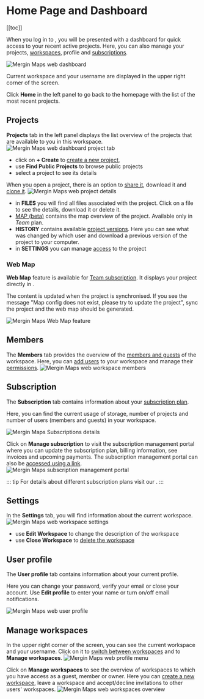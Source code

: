 # Home Page and Dashboard
[[toc]]

When you log in to <AppDomainNameLink desc="Mergin Maps"/>, you will be presented with a dashboard for quick access to your recent active projects. Here, you can also manage your projects, [workspaces](./workspaces/), profile and [subscriptions](../manage/subscriptions/).

![Mergin Maps web dashboard](./web-dashboard-panel.jpg "Mergin Maps web dashboard")

Current workspace and your username are displayed in the upper right corner of the screen.

Click **Home** in the left panel to go back to the homepage with the list of the most recent projects. 

## Projects
**Projects** tab in the left panel displays the list overview of the projects that are available to you in this workspace.
![Mergin Maps web dashboard project tab](./web-projects-tab.jpg "Mergin Maps web dashboard project tab")

- click on **+ Create** to [create a new project](./create-project/#create-a-project-through-merginmaps-com), 
- use **Find Public Projects** to browse public projects
- select a project to see its details

When you open a project, there is an option to [share it](./project-advanced/), download it and [clone it](./create-project/#clone-an-existing-project-through-merginmaps-com).
![Mergin Maps web project details](./mergin-project.jpg "Mergin Maps web project details")

- in **FILES** you will find all files associated with the project. Click on a file to see the details, download it or delete it.
- [MAP (beta)](#web-map) contains the map overview of the project. Available only in *Team* plan.
- **HISTORY** contains available [project versions](./project-details/). Here you can see what was changed by which user and download a previous version of the project to your computer.
- in **SETTINGS** you can manage [access](./project-advanced/) to the project 

### Web Map
**Web Map** feature is available for [Team subscription](https://merginmaps.com/pricing). It displays your <MainPlatformName /> project directly in <AppDomainNameLink />.

The content is updated when the project is synchronised. If you see the message "Map config does not exist, please try to update the project", sync the project and the web map should be generated.

![Mergin Maps Web Map feature](./mergin-map.jpg "Mergin Maps Web Map feature")

## Members
The **Members** tab provides the overview of the [members and guests](./permissions/#workspace-members-and-guests) of the workspace. Here, you can [add users](./project-advanced/#add-users-to-a-workspace) to your workspace and manage their [permissions](./permissions/).
![Mergin Maps web workspace members](./web-members.jpg "Mergin Maps web workspace members")

## Subscription
The **Subscription** tab contains information about your [subscription plan](../manage/subscriptions/).

Here, you can find the current usage of storage, number of projects and number of users (members and guests) in your workspace.

![Mergin Maps Subscriptions details](./subscriptions/subscriptions.jpg "Mergin Maps Subscriptions details")

Click on **Manage subscription** to visit the subscription management portal where you can update the subscription plan, billing information, see invoices and upcoming payments. The subscription management portal can also be [accessed using a link](./subscriptions/#accessing-subscription-management-portal-directly-without-mergin-maps-account).
![Mergin Maps subscription management portal](./subscriptions/stripe-merginmaps-subcription.jpg "Mergin Maps subscription management portal")

::: tip
For details about different subscription plans visit our <MainDomainNameLink id="pricing" desc="pricing page"/>.
:::

## Settings
In the **Settings** tab, you will find information about the current workspace. 
![Mergin Maps web workspace settings](./web-settings.jpg "Mergin Maps web workspace settings")
- use **Edit Workspace** to change the description of the workspace
- use **Close Workspace** to [delete the workspace](./workspaces/#how-to-delete-a-workspace)

## User profile
The **User profile** tab contains information about your current profile.

Here you can change your password, verify your email or close your account. Use **Edit profile** to enter your name or turn on/off email notifications. 

![Mergin Maps web user profile](./mergin-user-profile.jpg "Mergin Maps web user profile") 

## Manage workspaces
In the upper right corner of the screen, you can see the current workspace and your username. Click on it to [switch between workspaces](./workspaces/#how-to-switch-between-workspaces) and to **Manage workspaces**.
![Mergin Maps web profile menu](./workspaces/web-switch-workspace.jpg "Mergin Maps web profile menu")

Click on **Manage workspaces** to see the overview of workspaces to which you have access as a guest, member or owner. Here you can [create a new workspace](./workspaces/#how-to-create-a-new-workspace), leave a workspace and accept/decline invitations to other users' workspaces.
![Mergin Maps web workspaces overview](./web-manage-workspaces.jpg "Mergin Maps web workspaces overview")
